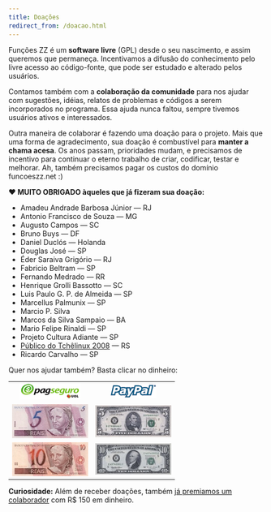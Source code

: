 ```yaml
---
title: Doações
redirect_from: /doacao.html
---
```


Funções ZZ é um **software livre** (GPL) desde o seu nascimento, e assim queremos que permaneça. Incentivamos a difusão do conhecimento pelo livre acesso ao código-fonte, que pode ser estudado e alterado pelos usuários.

Contamos também com a **colaboração da comunidade** para nos ajudar com sugestões, idéias, relatos de problemas e códigos a serem incorporados no programa. Essa ajuda nunca faltou, sempre tivemos usuários ativos e interessados.

Outra maneira de colaborar é fazendo uma doação para o projeto. Mais que uma forma de agradecimento, sua doação é combustível para **manter a chama acesa**. Os anos passam, prioridades mudam, e precisamos de incentivo para continuar o eterno trabalho de criar, codificar, testar e melhorar. Ah, também precisamos pagar os custos do domínio funcoeszz.net :)

**♥ MUITO OBRIGADO àqueles que já fizeram sua doação:**

* Amadeu Andrade Barbosa Júnior — RJ
* Antonio Francisco de Souza — MG
* Augusto Campos — SC
* Bruno Buys — DF
* Daniel Duclós — Holanda
* Douglas José — SP
* Éder Saraiva Grigório — RJ
* Fabricio Beltram — SP
* Fernando Medrado — RR
* Henrique Grolli Bassotto — SC
* Luis Paulo G. P. de Almeida — SP
* Marcellus Palmunix — SP
* Marcio P. Silva
* Marcos da Silva Sampaio — BA
* Mario Felipe Rinaldi — SP
* Projeto Cultura Adiante — SP
* [Público do Tchêlinux 2008](http://aurelio.net/blog/2008/11/14/e-nois-no-tchelinux-2008/) — RS
* Ricardo Carvalho — SP

Quer nos ajudar também? Basta clicar no dinheiro:


<table style="text-align:center">
<tr>
    <td><img src="img/pagseguro.png"/></td>
    <td><img src="img/paypal.png"/></td>
</tr>
<tr>
    <td><a href="https://pagseguro.uol.com.br/security/webpagamentos/webpagto.aspx?email_cobranca=verde@aurelio.net&amp;tipo=CP&amp;moeda=BRL&amp;item_id_1=1&amp;item_descr_1=donate+ao+projeto+Funcoess+ZZ&amp;item_quant_1=1&amp;item_frete_1=000&amp;item_valor_1=5,00"><img src="img/5-reais.jpg" title="Doe R$ 5,00"/></a></td>
    <td><a href="https://www.paypal.com/cgi-bin/webscr?cmd=_xclick&amp;business=verde%40aurelio%2enet&amp;item_name=donate%20ao%20projeto%20Funcoes%20ZZ&amp;no_shipping=1&amp;cn=&amp;currency_code=USD&amp;lc=BR&amp;bn=PP%2dBuyNowBF&amp;charset=UTF%2d8&amp;amount=5"><img src="img/5-dolares.jpg" title="Doe US$ 5,00"/></a></td>
</tr>
<tr>
    <td><a href="https://pagseguro.uol.com.br/security/webpagamentos/webpagto.aspx?email_cobranca=verde@aurelio.net&amp;tipo=CP&amp;moeda=BRL&amp;item_id_1=1&amp;item_descr_1=donate+ao+projeto+Funcoess+ZZ&amp;item_quant_1=1&amp;item_frete_1=000&amp;item_valor_1=10,00"><img src="img/10-reais.jpg" title="Doe R$ 10,00"/></a></td>
    <td><a href="https://www.paypal.com/cgi-bin/webscr?cmd=_xclick&amp;business=verde%40aurelio%2enet&amp;item_name=donate%20ao%20projeto%20Funcoes%20ZZ&amp;no_shipping=1&amp;cn=&amp;currency_code=USD&amp;lc=BR&amp;bn=PP%2dBuyNowBF&amp;charset=UTF%2d8&amp;amount=10"><img src="img/10-dolares.jpg" title="Doe US$ 10,00"/></a></td>
</tr>
</table>


**Curiosidade:** Além de receber doações, também [já premiamos um colaborador](premio.html) com R$ 150 em dinheiro.
